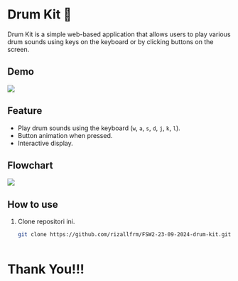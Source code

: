 # Drum Kit 🥁

Drum Kit is a simple web-based application that allows users to play various drum sounds using keys on the keyboard or by clicking buttons on the screen.

## Demo

<img src="/ch2-09-23-2024/images/image.png">

## Feature

- Play drum sounds using the keyboard (`w`, `a`, `s`, `d`, `j`, `k`, `l`).
- Button animation when pressed.
- Interactive display.

## Flowchart
<img src="/ch2-09-23-2024/images/drum-kit-flow..png">

## How to use

1. Clone repositori ini.
   ```bash
   git clone https://github.com/rizallfrm/FSW2-23-09-2024-drum-kit.git



# Thank You!!!